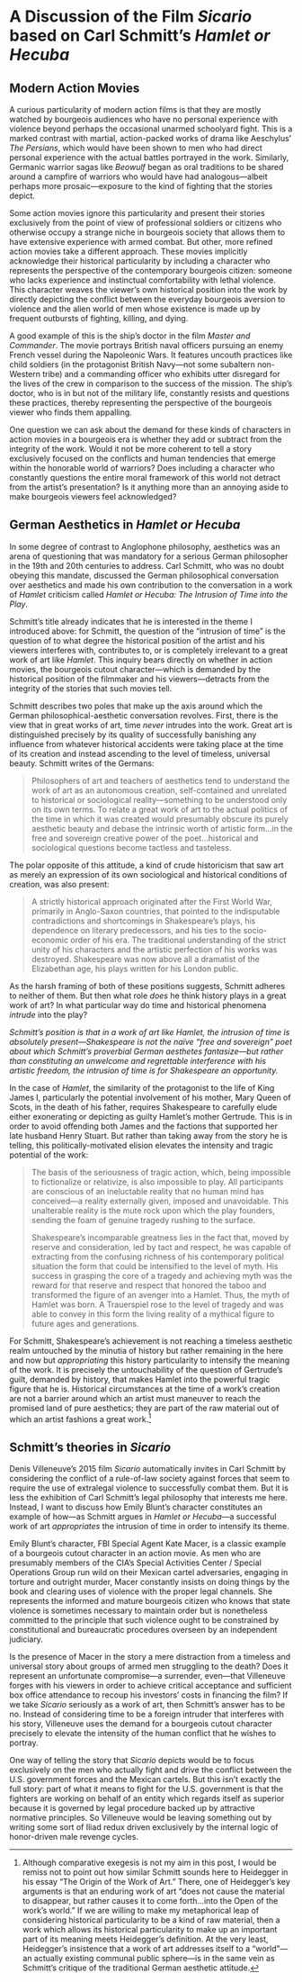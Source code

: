 # A Discussion of the Film *Sicario* based on Carl Schmitt’s *Hamlet or Hecuba*

## Modern Action Movies

A curious particularity of modern action films is that they are mostly watched by bourgeois audiences who have no personal experience with violence beyond perhaps the occasional unarmed schoolyard fight. This is a marked contrast with martial, action-packed works of drama like Aeschylus’ *The Persians*, which would have been shown to men who had direct personal experience with the actual battles portrayed in the work. Similarly, Germanic warrior sagas like *Beowulf* began as oral traditions to be shared around a campfire of warriors who would have had analogous—albeit perhaps more prosaic—exposure to the kind of fighting that the stories depict.

Some action movies ignore this particularity and present their stories exclusively from the point of view of professional soldiers or citizens who otherwise occupy a strange niche in bourgeois society that allows them to have extensive experience with armed combat. But other, more refined action movies take a different approach. These movies implicitly acknowledge their historical particularity by including a character who represents the perspective of the contemporary bourgeois citizen: someone who lacks experience and instinctual comfortability with lethal violence. This character weaves the viewer’s own historical position into the work by directly depicting the conflict between the everyday bourgeois aversion to violence and the alien world of men whose existence is made up by frequent outbursts of fighting, killing, and dying. 

A good example of this is the ship’s doctor in the film *Master and Commander*. The movie portrays British naval officers pursuing an enemy French vessel during the Napoleonic Wars. It features uncouth practices like child soldiers (in the protagonist British Navy—not some subaltern non-Western tribe) and a commanding officer who exhibits utter disregard for the lives of the crew in comparison to the success of the mission. The ship’s doctor, who is in but not of the military life, constantly resists and questions these practices, thereby representing the perspective of the bourgeois viewer who finds them appalling. 

One question we can ask about the demand for these kinds of characters in action movies in a bourgeois era is whether they add or subtract from the integrity of the work. Would it not be more coherent to tell a story exclusively focused on the conflicts and human tendencies that emerge within the honorable world of warriors? Does including a character who constantly questions the entire moral framework of this world not detract from the artist’s presentation? Is it anything more than an annoying aside to make bourgeois viewers feel acknowledged?

## German Aesthetics in *Hamlet or Hecuba*

In some degree of contrast to Anglophone philosophy, aesthetics was an arena of questioning that was mandatory for a serious German philosopher in the 19th and 20th centuries to address. Carl Schmitt, who was no doubt obeying this mandate, discussed the German philosophical conversation over aesthetics and made his own contribution to the conversation in a work of *Hamlet* criticism called *Hamlet or Hecuba: The Intrusion of Time into the Play*. 

Schmitt’s title already indicates that he is interested in the theme I introduced above: for Schmitt, the question of the “intrusion of time” is the question of to what degree the historical position of the artist and his viewers interferes with, contributes to, or is completely irrelevant to a great work of art like *Hamlet*. This inquiry bears directly on whether in action movies, the bourgeois cutout character—which is demanded by the historical position of the filmmaker and his viewers—detracts from the integrity of the stories that such movies tell.

Schmitt describes two poles that make up the axis around which the German philosophical-aesthetic conversation revolves. First, there is the view that in great works of art, time *never* intrudes into the work. Great art is distinguished precisely by its quality of successfully banishing any influence from whatever historical accidents were taking place at the time of its creation and instead ascending to the level of timeless, universal beauty. Schmitt writes of the Germans:

> Philosophers of art and teachers of aesthetics tend to understand the work of art as an autonomous creation, self-contained and unrelated to historical or sociological reality—something to be understood only on its own terms. To relate a great work of art to the actual politics of the time in which it was created would presumably obscure its purely aesthetic beauty and debase the intrinsic worth of artistic form…in the free and sovereign creative power of the poet…historical and sociological questions become tactless and tasteless.

The polar opposite of this attitude, a kind of crude historicism that saw art as merely an expression of its own sociological and historical conditions of creation, was also present:

> A strictly historical approach originated after the First World War, primarily in Anglo-Saxon countries, that pointed to the indisputable contradictions and shortcomings in Shakespeare’s plays, his dependence on literary predecessors, and his ties to the socio-economic order of his era. The traditional understanding of the strict unity of his characters and the artistic perfection of his works was destroyed. Shakespeare was now above all a dramatist of the Elizabethan age, his plays written for his London public.

As the harsh framing of both of these positions suggests, Schmitt adheres to neither of them. But then what role *does* he think history plays in a great work of art? In what particular way do time and historical phenomena *intrude* into the play? 

*Schmitt’s position is that in a work of art like *Hamlet*, the intrusion of time is absolutely present—Shakespeare is not the naïve “free and sovereign” poet about which Schmitt’s proverbial German aesthetes fantasize—but rather than constituting an unwelcome and regrettable interference with his artistic freedom, the intrusion of time is for Shakespeare an opportunity.*

In the case of *Hamlet*, the similarity of the protagonist to the life of King James I, particularly the potential involvement of his mother, Mary Queen of Scots, in the death of his father, requires Shakespeare to carefully elude either exonerating or depicting as guilty Hamlet’s mother Gertrude. This is in order to avoid offending both James and the factions that supported her late husband Henry Stuart. But rather than taking away from the story he is telling, this politically-motivated elision elevates the intensity and tragic potential of the work:

> The basis of the seriousness of tragic action, which, being impossible to fictionalize or relativize, is also impossible to play. All participants are conscious of an ineluctable reality that no human mind has conceived—a reality externally given, imposed and unavoidable. This unalterable reality is the mute rock upon which the play founders, sending the foam of genuine tragedy rushing to the surface.
>
> Shakespeare’s incomparable greatness lies in the fact that, moved by reserve and consideration, led by tact and respect, he was capable of extracting from the confusing richness of his contemporary political situation the form that could be intensified to the level of myth. His success in grasping the core of a tragedy and achieving myth was the reward for that reserve and respect that honored the taboo and transformed the figure of an avenger into a Hamlet. Thus, the myth of Hamlet was born. A Trauerspiel rose to the level of tragedy and was able to convey in this form the living reality of a mythical figure to future ages and generations.

For Schmitt, Shakespeare’s achievement is not reaching a timeless aesthetic realm untouched by the minutia of history but rather remaining in the here and now but *appropriating* this history particularity to intensify the meaning of the work. It is precisely the untouchability of the question of Gertrude’s guilt, demanded by history, that makes Hamlet into the powerful tragic figure that he is. Historical circumstances at the time of a work’s creation are not a barrier around which an artist must maneuver to reach the promised land of pure aesthetics; they are part of the raw material out of which an artist fashions a great work.[^1]

## Schmitt’s theories in *Sicario*

Denis Villeneuve’s 2015 film *Sicario* automatically invites in Carl Schmitt by considering the conflict of a rule-of-law society against forces that seem to require the use of extralegal violence to successfully combat them. But it is less the exhibition of Carl Schmitt’s legal philosophy that interests me here. Instead, I want to discuss how Emily Blunt’s character constitutes an example of how—as Schmitt argues in *Hamlet or Hecuba*—a successful work of art *appropriates* the intrusion of time in order to intensify its theme. 

Emily Blunt’s character, FBI Special Agent Kate Macer, is a classic example of a bourgeois cutout character in an action movie. As men who are presumably members of the CIA’s Special Activities Center / Special Operations Group run wild on their Mexican cartel adversaries, engaging in torture and outright murder, Macer constantly insists on doing things by the book and clearing uses of violence with the proper legal channels. She represents the informed and mature bourgeois citizen who knows that state violence is sometimes necessary to maintain order but is nonetheless committed to the principle that such violence ought to be constrained by constitutional and bureaucratic procedures overseen by an independent judiciary.

Is the presence of Macer in the story a mere distraction from a timeless and universal story about groups of armed men struggling to the death? Does it represent an unfortunate compromise—a surrender, even—that Villeneuve forges with his viewers in order to achieve critical acceptance and sufficient box office attendance to recoup his investors’ costs in financing the film? If we take *Sicario* seriously as a work of art, then Schmitt’s answer has to be no. Instead of considering time to be a foreign intruder that interferes with his story, Villeneuve uses the demand for a bourgeois cutout character precisely to elevate the intensity of the human conflict that he wishes to portray. 

One way of telling the story that *Sicario* depicts would be to focus exclusively on the men who actually fight and drive the conflict between the U.S. government forces and the Mexican cartels. But this isn’t exactly the full story: part of what it means to fight for the U.S. government is that the fighters are working on behalf of an entity which regards itself as superior because it is governed by legal procedure backed up by attractive normative principles. So Villeneuve would be leaving something out by writing some sort of Iliad redux driven exclusively by the internal logic of honor-driven male revenge cycles.







[^1]: Although comparative exegesis is not my aim in this post, I would be remiss not to point out how similar Schmitt sounds here to Heidegger in his essay “The Origin of the Work of Art.” There, one of Heidegger’s key arguments is that an enduring work of art “does not cause the material to disappear, but rather causes it to come forth...into the Open of the work’s world.” If we are willing to make my metaphorical leap of considering historical particularity to be a kind of raw material, then a work which allows its historical particularity to make up an important part of its meaning meets Heidegger’s definition. At the very least, Heidegger’s insistence that a work of art addresses itself to a “world”—an actually existing communal public sphere—is in the same vein as Schmitt’s critique of the traditional German aesthetic attitude. 















